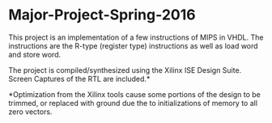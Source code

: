 Major-Project-Spring-2016
===

This project is an implementation of a few instructions of MIPS in VHDL.  The instructions are the R-type (register type) instructions as well as load word and store word.

The project is compiled/synthesized using the Xilinx ISE Design Suite.  Screen Captures of the RTL are included.*

*Optimization from the Xilinx tools cause some portions of the design to be trimmed, or replaced with ground due the to initializations of memory to all zero vectors.